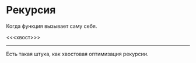 # Рекурсия

Когда функция вызывает саму себя.

<<<хвост>>>

---

Есть такая штука, как хвостовая оптимизация рекурсии.